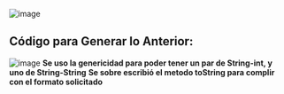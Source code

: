 ![image](https://github.com/user-attachments/assets/5882abe5-43cb-4868-add8-76a7a24d4c9c)
## Código para Generar lo Anterior:
![image](https://github.com/user-attachments/assets/5f3750c6-aab9-45e4-b44f-26751a2990b6)
**Se uso la genericidad para poder tener un par de String-int, y uno de String-String**
**Se sobre escribió el metodo toString para complir con el formato solicitado**
